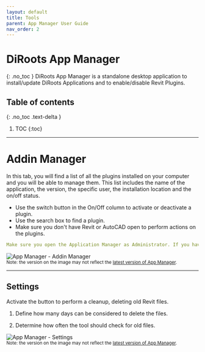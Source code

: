 ```yaml
---
layout: default
title: Tools
parent: App Manager User Guide
nav_order: 2
---
```


# DiRoots App Manager
{: .no_toc }
DiRoots App Manager is a standalone desktop application to install/update DiRoots Applications and to enable/disable Revit Plugins.

## Table of contents
{: .no_toc .text-delta }

1. TOC
{:toc}

---

# Addin Manager

In this tab, you will find a list of all the plugins installed on your computer and you will be able to manage them. This list includes the name of the application, the version, the specific user, the installation location and the on/off status.

- Use the switch button in the On/Off column to activate or deactivate a plugin.
- Use the search box to find a plugin.
- Make sure you don't have Revit or AutoCAD open to perform actions on the plugins.

```yaml
Make sure you open the Application Manager as Administrator. If you haven't opened it this way, you won't have permissions to act on the plug-ins.
```

![App Manager - Addin Manager](../../../../)  
<sub>Note: the version on the image may not reflect the [latest version of App Manager](https://diroots.com/apps/diroots-app-manager/#downloadForm).</sub>

---

## Settings

Activate the button to perform a cleanup, deleting old Revit files.

1. Define how many days can be considered to delete the files.

2. Determine how often the tool should check for old files.

![App Manager - Settings](../../../../)  
<sub>Note: the version on the image may not reflect the [latest version of App Manager](https://diroots.com/apps/diroots-app-manager/#downloadForm).</sub>